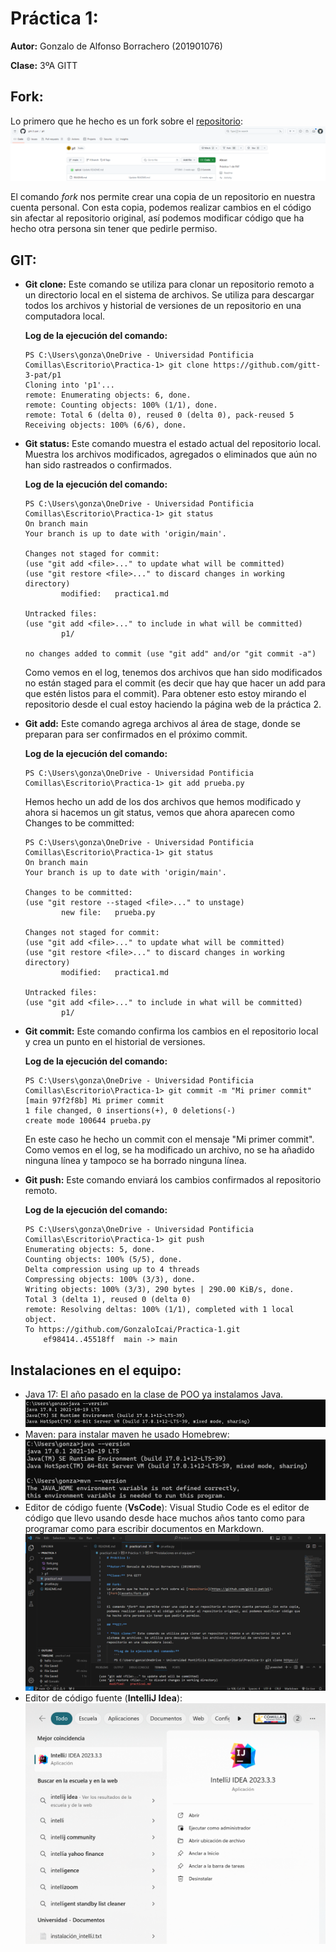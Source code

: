 # Práctica 1:

**Autor:** Gonzalo de Alfonso Borrachero (201901076)

**Clase:** 3ºA GITT

## Fork:
Lo primero que he hecho es un fork sobre el [repositorio](https://github.com/gitt-3-pat/p1):
![Fork](assets/fork.png)


El comando *fork* nos permite crear una copia de un repositorio en nuestra cuenta personal. Con esta copia, podemos realizar cambios en el código sin afectar al repositorio original, así podemos modificar código que ha hecho otra persona sin tener que pedirle permiso.

## **GIT:**

* **Git clone:** Este comando se utiliza para clonar un repositorio remoto a un directorio local en el sistema de archivos. Se utiliza para descargar todos los archivos y historial de versiones de un repositorio en una computadora local.

    **Log de la ejecución del comando:**
    ```
    PS C:\Users\gonza\OneDrive - Universidad Pontificia Comillas\Escritorio\Practica-1> git clone https://github.com/gitt-3-pat/p1
    Cloning into 'p1'...
    remote: Enumerating objects: 6, done.
    remote: Counting objects: 100% (1/1), done.
    remote: Total 6 (delta 0), reused 0 (delta 0), pack-reused 5
    Receiving objects: 100% (6/6), done.
    ```

* **Git status:** Este comando muestra el estado actual del repositorio local. Muestra los archivos modificados, agregados o eliminados que aún no han sido rastreados o confirmados.

    **Log de la ejecución del comando:**
    ```
    PS C:\Users\gonza\OneDrive - Universidad Pontificia Comillas\Escritorio\Practica-1> git status
    On branch main
    Your branch is up to date with 'origin/main'.

    Changes not staged for commit:
    (use "git add <file>..." to update what will be committed)
    (use "git restore <file>..." to discard changes in working directory)
            modified:   practica1.md

    Untracked files:
    (use "git add <file>..." to include in what will be committed)
            p1/

    no changes added to commit (use "git add" and/or "git commit -a")
    ```
    Como vemos en el log, tenemos dos archivos que han sido modificados no están staged para el commit (es decir que hay que hacer un add para que estén listos para el commit). Para obtener esto estoy mirando el repositorio desde el cual estoy haciendo la página web de la práctica 2.

* **Git add:** Este comando agrega archivos al área de stage, donde se preparan para ser confirmados en el próximo commit.
    
    **Log de la ejecución del comando:**
    ```
    PS C:\Users\gonza\OneDrive - Universidad Pontificia Comillas\Escritorio\Practica-1> git add prueba.py

    ```
    Hemos hecho un add de los dos archivos que hemos modificado y ahora si hacemos un git status, vemos que ahora aparecen como Changes to be committed:
    ```
    PS C:\Users\gonza\OneDrive - Universidad Pontificia Comillas\Escritorio\Practica-1> git status
    On branch main
    Your branch is up to date with 'origin/main'.

    Changes to be committed:
    (use "git restore --staged <file>..." to unstage)
            new file:   prueba.py

    Changes not staged for commit:
    (use "git add <file>..." to update what will be committed)
    (use "git restore <file>..." to discard changes in working directory)
            modified:   practica1.md

    Untracked files:
    (use "git add <file>..." to include in what will be committed)
            p1/
    ```
* **Git commit:** Este comando confirma los cambios en el repositorio local y crea un punto en el historial de versiones.
    
    **Log de la ejecución del comando:**
    ```
    PS C:\Users\gonza\OneDrive - Universidad Pontificia Comillas\Escritorio\Practica-1> git commit -m "Mi primer commit"               
    [main 97f2f8b] Mi primer commit
    1 file changed, 0 insertions(+), 0 deletions(-)
    create mode 100644 prueba.py
    ```
    En este caso he hecho un commit con el mensaje "Mi primer commit". Como vemos en el log, se ha modificado un archivo, no se ha añadido ninguna línea y tampoco se ha borrado ninguna línea.


* **Git push:** Este comando enviará los cambios confirmados al repositorio remoto.
        
    **Log de la ejecución del comando:**
    ```
    PS C:\Users\gonza\OneDrive - Universidad Pontificia Comillas\Escritorio\Practica-1> git push
    Enumerating objects: 5, done.
    Counting objects: 100% (5/5), done.
    Delta compression using up to 4 threads
    Compressing objects: 100% (3/3), done.
    Writing objects: 100% (3/3), 290 bytes | 290.00 KiB/s, done.
    Total 3 (delta 1), reused 0 (delta 0)
    remote: Resolving deltas: 100% (1/1), completed with 1 local object.
    To https://github.com/GonzaloIcai/Practica-1.git
        ef98414..45518ff  main -> main
    ```


## **Instalaciones en el equipo:**
* Java 17: El año pasado en la clase de POO ya instalamos Java.  ![Java](assets/java.png)
* Maven: para instalar maven he usado Homebrew: ![Maven](assets/maven.png)
* Editor de código fuente (**VsCode**): Visual Studio Code es el editor de código que llevo usando desde hace muchos años tanto como para programar como para escribir documentos en Markdown.
![VsCode](assets/VsCode.png)
* Editor de código fuente (**IntelliJ Idea**):
![Intellij](assets/Intellij.png)